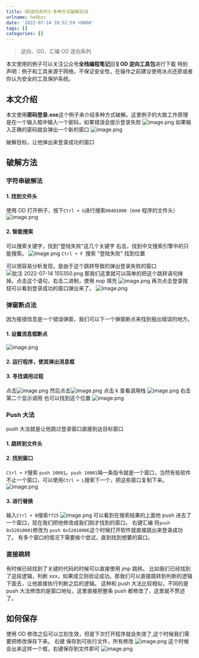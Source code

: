 ```yaml
---
title: OD逆向系列3-多种方式破解实战
urlname: he8bzs
date: '2022-07-14 10:52:59 +0800'
tags: []
categories: []
---
```


> 逆向、OD、汇编
> OD 逆向系列

本文使用的例子可以关注公众号**全栈编程笔记**回复**OD 逆向工具包**进行下载
特别声明：例子和工具来源于网络，不保证安全性，在操作之前建议使用冰点还原或者你认为安全的工具保护系统。

## 本文介绍

本文使用**密码登录.exe**这个例子来介绍多种方式破解。这里例子的大致工作原理是在一个输入框中输入一个密码，如果错误会提示登录失败
![image.png](https://cdn.nlark.com/yuque/0/2022/png/328252/1657784663589-ccace046-f153-4455-a32f-a9def1584f01.png#clientId=u5eb72eb7-5cfa-4&crop=0&crop=0&crop=1&crop=1&from=paste&height=142&id=u4c3ea0b8&margin=%5Bobject%20Object%5D&name=image.png&originHeight=142&originWidth=134&originalType=binary∶=1&rotation=0&showTitle=false&size=1999&status=done&style=none&taskId=u6a439766-3a91-423f-973e-00e9d73904d&title=&width=134)
如果输入正确的密码就会弹出一个新的窗口
![image.png](https://cdn.nlark.com/yuque/0/2022/png/328252/1657962284787-05aa30f8-2b8d-4e48-ab73-37c63de9ad25.png#clientId=u194d0329-88e0-4&crop=0&crop=0&crop=1&crop=1&from=paste&height=239&id=ufae993b8&margin=%5Bobject%20Object%5D&name=image.png&originHeight=239&originWidth=374&originalType=binary∶=1&rotation=0&showTitle=false&size=1584&status=done&style=none&taskId=u282e4174-f7de-498d-8125-99f60d7513a&title=&width=374)

破解目标，让他弹出来登录成功的窗口

## 破解方法

### 字符串破解法

#### 1. 找到文件头

使用 OD 打开例子，按下`Ctrl + G`进行搜索`00401000`（exe 程序的文件头）
![image.png](https://cdn.nlark.com/yuque/0/2022/png/328252/1657784738962-125d1b34-c3a7-43b7-8714-9bdb36968586.png#clientId=u5eb72eb7-5cfa-4&crop=0&crop=0&crop=1&crop=1&from=paste&height=139&id=uabef98d9&margin=%5Bobject%20Object%5D&name=image.png&originHeight=139&originWidth=677&originalType=binary∶=1&rotation=0&showTitle=false&size=9122&status=done&style=none&taskId=uce1499c4-74e7-40ff-ada8-a850c3c02d4&title=&width=677)

#### 2. 智能搜索

可以搜索关键字，找到"登陆失败"这几个关键字
右击，找到中文搜索引擎中的只能搜索。
![image.png](https://cdn.nlark.com/yuque/0/2022/png/328252/1657784833085-3648b74e-286c-4d7b-a7a4-3e339f22dd08.png#clientId=u5eb72eb7-5cfa-4&crop=0&crop=0&crop=1&crop=1&from=paste&height=638&id=u52669120&margin=%5Bobject%20Object%5D&name=image.png&originHeight=638&originWidth=517&originalType=binary∶=1&rotation=0&showTitle=false&size=41047&status=done&style=none&taskId=uc7c2ad28-c56f-4a9d-b0f6-0bad0b13d24&title=&width=517)
`Ctrl + F `搜索 "登陆失败" 找到位置

可以很容易分析发现，是由于这个跳转导致的弹出登录失败的窗口![批注 2022-07-14 155350.png](https://cdn.nlark.com/yuque/0/2022/png/328252/1657785252233-ac6b24cf-f733-4078-a0c6-adad52c82c66.png#clientId=u5eb72eb7-5cfa-4&crop=0&crop=0&crop=1&crop=1&from=drop&id=u96c96e50&margin=%5Bobject%20Object%5D&name=%E6%89%B9%E6%B3%A8%202022-07-14%20155350.png&originHeight=393&originWidth=1062&originalType=binary∶=1&rotation=0&showTitle=false&size=22144&status=done&style=none&taskId=u9df1d7de-7b71-4418-b55c-d41f8cfd4af&title=)
那我们这里就可以简单的把这个跳转语句抹掉。点击这个语句，右击二进制，使用 nop 填充
![image.png](https://cdn.nlark.com/yuque/0/2022/png/328252/1657786078368-1ae9bf7b-34bb-4661-8d3e-e560d93ddf98.png#clientId=u84620879-29a4-4&crop=0&crop=0&crop=1&crop=1&from=paste&height=204&id=u0dd84a14&margin=%5Bobject%20Object%5D&name=image.png&originHeight=204&originWidth=684&originalType=binary∶=1&rotation=0&showTitle=false&size=15558&status=done&style=none&taskId=uc478d34c-d5d5-4454-a0ba-6f931987ace&title=&width=684)
再次点击登录按钮可以看到登录成功的窗口弹出来了。
![image.png](https://cdn.nlark.com/yuque/0/2022/png/328252/1657962284787-05aa30f8-2b8d-4e48-ab73-37c63de9ad25.png#clientId=u194d0329-88e0-4&crop=0&crop=0&crop=1&crop=1&from=paste&height=239&id=dHIjJ&margin=%5Bobject%20Object%5D&name=image.png&originHeight=239&originWidth=374&originalType=binary∶=1&rotation=0&showTitle=false&size=1584&status=done&style=none&taskId=u282e4174-f7de-498d-8125-99f60d7513a&title=&width=374)

### 弹窗断点法

因为报错信息是一个错误弹窗，我们可以下一个弹窗断点来找到报出错误的地方。

#### 1. 设置消息框断点

![image.png](https://cdn.nlark.com/yuque/0/2022/png/328252/1657966798455-720aece6-c661-4d77-8ff7-3e219fbb7301.png#clientId=ucd84936e-0c49-4&crop=0&crop=0&crop=1&crop=1&from=paste&height=356&id=u8586a1f2&margin=%5Bobject%20Object%5D&name=image.png&originHeight=356&originWidth=524&originalType=binary∶=1&rotation=0&showTitle=false&size=29583&status=done&style=none&taskId=u053ad1f2-69db-4b9d-b76a-27195ae305c&title=&width=524)

#### 2. 运行程序，使其弹出消息框

#### 3. 寻找调用过程

点击![image.png](https://cdn.nlark.com/yuque/0/2022/png/328252/1657966895797-12e802e5-aa8d-4ceb-9799-0d7a4a4b5267.png#clientId=ucd84936e-0c49-4&crop=0&crop=0&crop=1&crop=1&from=paste&height=26&id=ubb16c949&margin=%5Bobject%20Object%5D&name=image.png&originHeight=26&originWidth=18&originalType=binary∶=1&rotation=0&showTitle=false&size=389&status=done&style=none&taskId=u5c3cb700-e1a1-41cc-a6c7-cb7cad9f2e5&title=&width=18)
然后点击![image.png](https://cdn.nlark.com/yuque/0/2022/png/328252/1657966918168-24a994ac-d87c-470f-857c-038ffbaa558d.png#clientId=ucd84936e-0c49-4&crop=0&crop=0&crop=1&crop=1&from=paste&height=18&id=ue3c2fb1f&margin=%5Bobject%20Object%5D&name=image.png&originHeight=18&originWidth=23&originalType=binary∶=1&rotation=0&showTitle=false&size=349&status=done&style=none&taskId=u261487e9-6609-4903-9288-17121a398d6&title=&width=23)
点击 k 查看调用栈
![image.png](https://cdn.nlark.com/yuque/0/2022/png/328252/1657967007981-80cc2b5d-2c3b-4650-8203-2095977d8bce.png#clientId=ucd84936e-0c49-4&crop=0&crop=0&crop=1&crop=1&from=paste&height=220&id=u273a6df9&margin=%5Bobject%20Object%5D&name=image.png&originHeight=220&originWidth=576&originalType=binary∶=1&rotation=0&showTitle=false&size=20023&status=done&style=none&taskId=ua945bfde-2adc-4391-8f96-97a575bdb25&title=&width=576)
右击第二个显示调用
也可以找到这个位置
![image.png](https://cdn.nlark.com/yuque/0/2022/png/328252/1657967079160-2f6b5305-cc01-49c1-9d0e-321b7e7dbd00.png#clientId=ucd84936e-0c49-4&crop=0&crop=0&crop=1&crop=1&from=paste&height=179&id=u77d68ff0&margin=%5Bobject%20Object%5D&name=image.png&originHeight=179&originWidth=1000&originalType=binary∶=1&rotation=0&showTitle=false&size=9319&status=done&style=none&taskId=u3f5a108e-5bee-4b6c-a1b8-664645740af&title=&width=1000)

### Push 大法

push 大法就是让他跳过登录窗口直接到达目标窗口

#### 1. 跳转到文件头

#### 2. 找到窗口

`Ctrl + F`搜索 `push 10001`。`push 10001`隔一条指令就是一个窗口，当然有些软件不止一个窗口，可以使用`Ctrl + L`搜索下一个，把这些窗口复制下来。
![image.png](https://cdn.nlark.com/yuque/0/2022/png/328252/1657963362374-78a9abae-62bc-497f-8e3f-7eeed23d8de2.png#clientId=u00dfcf52-662a-4&crop=0&crop=0&crop=1&crop=1&from=paste&height=133&id=u46badd61&margin=%5Bobject%20Object%5D&name=image.png&originHeight=133&originWidth=1020&originalType=binary∶=1&rotation=0&showTitle=false&size=5721&status=done&style=none&taskId=u62a3a277-2bf7-4e38-b7d9-3e09e245bb4&title=&width=1020)

#### 3. 进行替换

输入`Ctrl + B`搜索`ff25`
![image.png](https://cdn.nlark.com/yuque/0/2022/png/328252/1657963691472-d4da11de-7408-4ea7-a98e-e5d4a248cd82.png#clientId=u00dfcf52-662a-4&crop=0&crop=0&crop=1&crop=1&from=paste&height=224&id=u45bc006d&margin=%5Bobject%20Object%5D&name=image.png&originHeight=224&originWidth=1042&originalType=binary∶=1&rotation=0&showTitle=false&size=15482&status=done&style=none&taskId=u0ebc364f-53b9-4ad2-a0c7-8023065655a&title=&width=1042)
可以看到在搜索结果的上面他 push 进去了一个窗口，现在我们把他修改成我们刚才找到的窗口。
右键汇编 将`push 0x52010001`修改为 `push 0x5201000E`这个时候打开软件就直接跳出来登录成功了。
有多个窗口的情况下需要挨个尝试，直到找到想要的窗口。

### 直接跳转

有时候已经找到了关键的代码的时候可以直接使用 jmp 跳转。
比如我们已经找到了这段逻辑，判断 xxx，如果成立则验证成功。那我们可以直接跳转到判断的逻辑下面去，让他直接执行判断之后的逻辑。
这种和 push 大法比较相似，不同的是 push 大法修改的是窗口地址，这里直接把整条 push 都修改了，这里就不赘述了。

## 如何保存

使用 OD 修改之后可以立刻生效，但是下次打开程序就会失效了,这个时候我们需要把修改保存下来。
右键 保存到可执行文件，所有修改
![image.png](https://cdn.nlark.com/yuque/0/2022/png/328252/1657786821899-bcfe9d32-e537-412b-8935-18402324730f.png#clientId=u84620879-29a4-4&crop=0&crop=0&crop=1&crop=1&from=paste&height=678&id=u5a4663a7&margin=%5Bobject%20Object%5D&name=image.png&originHeight=678&originWidth=618&originalType=binary∶=1&rotation=0&showTitle=false&size=39731&status=done&style=none&taskId=u97bac720-4578-426e-82da-8dac41dfa9e&title=&width=618)
这个时候会出来这样一个框，右键保存到文件即可
![image.png](https://cdn.nlark.com/yuque/0/2022/png/328252/1657786759855-f70917c1-8866-40a4-ad11-532d0d8b6401.png#clientId=u84620879-29a4-4&crop=0&crop=0&crop=1&crop=1&from=paste&height=440&id=u2d133a62&margin=%5Bobject%20Object%5D&name=image.png&originHeight=440&originWidth=727&originalType=binary∶=1&rotation=0&showTitle=false&size=27659&status=done&style=none&taskId=udd378a3e-2159-4ef3-aa35-74bc87fe69c&title=&width=727)
